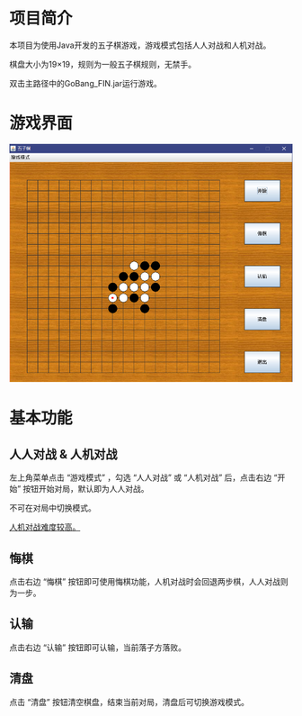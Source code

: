 # 项目简介

本项目为使用Java开发的五子棋游戏，游戏模式包括人人对战和人机对战。

棋盘大小为19×19，规则为一般五子棋规则，无禁手。

双击主路径中的GoBang_FIN.jar运行游戏。



# 游戏界面

![Main interface](https://github.com/StarryJam/GoBang/blob/master/Pic/Main%20interface1.png)



# 基本功能

## 人人对战 & 人机对战

左上角菜单点击 “游戏模式” ，勾选 “人人对战” 或 “人机对战” 后，点击右边 “开始” 按钮开始对局，默认即为人人对战。

不可在对局中切换模式。

<u>人机对战难度较高。</u>



## 悔棋

点击右边 “悔棋” 按钮即可使用悔棋功能，人机对战时会回退两步棋，人人对战则为一步。



## 认输

点击右边 “认输” 按钮即可认输，当前落子方落败。



## 清盘

点击 “清盘” 按钮清空棋盘，结束当前对局，清盘后可切换游戏模式。
